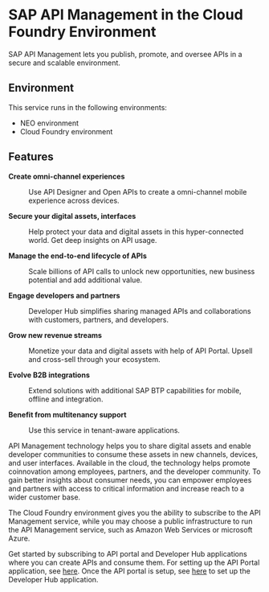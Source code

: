 <!-- loio7d8514b4ab46455e8416723003b414d7 -->

# SAP API Management in the Cloud Foundry Environment



SAP API Management lets you publish, promote, and oversee APIs in a secure and scalable environment.



<a name="loio7d8514b4ab46455e8416723003b414d7__section_e5d_lp3_fkb"/>

## Environment

This service runs in the following environments:

-   NEO environment
-   Cloud Foundry environment



<a name="loio7d8514b4ab46455e8416723003b414d7__section_clm_mp3_fkb"/>

## Features


<dl>
<dt><b>

Create omni-channel experiences

</b></dt>
<dd>

Use API Designer and Open APIs to create a omni-channel mobile experience across devices.



</dd><dt><b>

Secure your digital assets, interfaces

</b></dt>
<dd>

Help protect your data and digital assets in this hyper-connected world. Get deep insights on API usage.



</dd><dt><b>

Manage the end-to-end lifecycle of APIs

</b></dt>
<dd>

Scale billions of API calls to unlock new opportunities, new business potential and add additional value.



</dd><dt><b>

Engage developers and partners

</b></dt>
<dd>

Developer Hub simplifies sharing managed APIs and collaborations with customers, partners, and developers.



</dd><dt><b>

Grow new revenue streams

</b></dt>
<dd>

Monetize your data and digital assets with help of API Portal. Upsell and cross-sell through your ecosystem.



</dd><dt><b>

Evolve B2B integrations

</b></dt>
<dd>

Extend solutions with additional SAP BTP capabilities for mobile, offline and integration.



</dd><dt><b>

Benefit from multitenancy support 

</b></dt>
<dd>

Use this service in tenant-aware applications.



</dd>
</dl>



API Management technology helps you to share digital assets and enable developer communities to consume these assets in new channels, devices, and user interfaces. Available in the cloud, the technology helps promote coinnovation among employees, partners, and the developer community. To gain better insights about consumer needs, you can empower employees and partners with access to critical information and increase reach to a wider customer base.

The Cloud Foundry environment gives you the ability to subscribe to the API Management service, while you may choose a public infrastructure to run the API Management service, such as Amazon Web Services or microsoft Azure.

Get started by subscribing to API portal and Developer Hub applications where you can create APIs and consume them. For setting up the API Portal application, see [here](APIM-Initial-Setup/set-up-api-portal-application-29c281b.md). Once the API portal is setup, see [here](APIM-Initial-Setup/set-up-developer-hub-application-using-the-standalone-tile-80c0519.md) to set up the Developer Hub application.

